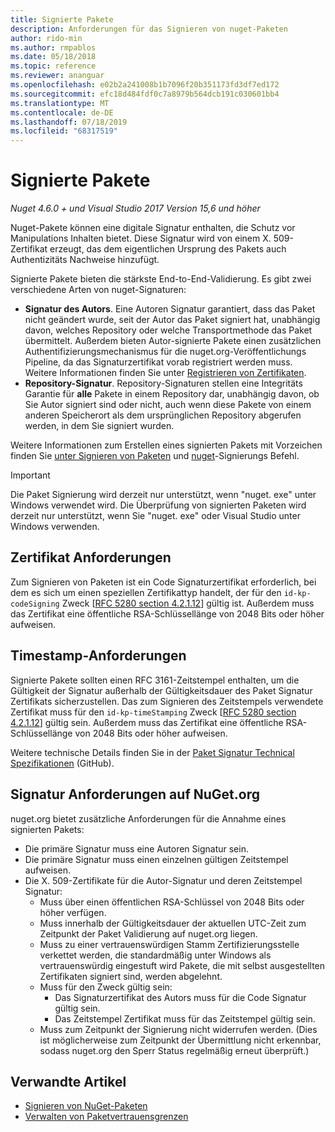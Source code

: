 ```yaml
---
title: Signierte Pakete
description: Anforderungen für das Signieren von nuget-Paketen
author: rido-min
ms.author: rmpablos
ms.date: 05/18/2018
ms.topic: reference
ms.reviewer: ananguar
ms.openlocfilehash: e02b2a241008b1b7096f20b351173fd3df7ed172
ms.sourcegitcommit: efc18d484fdf0c7a8979b564dcb191c030601bb4
ms.translationtype: MT
ms.contentlocale: de-DE
ms.lasthandoff: 07/18/2019
ms.locfileid: "68317519"
---
```

# <a name="signed-packages"></a>Signierte Pakete

*Nuget 4.6.0 + und Visual Studio 2017 Version 15,6 und höher*

Nuget-Pakete können eine digitale Signatur enthalten, die Schutz vor Manipulations Inhalten bietet. Diese Signatur wird von einem X. 509-Zertifikat erzeugt, das dem eigentlichen Ursprung des Pakets auch Authentizitäts Nachweise hinzufügt.

Signierte Pakete bieten die stärkste End-to-End-Validierung. Es gibt zwei verschiedene Arten von nuget-Signaturen:
- **Signatur des Autors**. Eine Autoren Signatur garantiert, dass das Paket nicht geändert wurde, seit der Autor das Paket signiert hat, unabhängig davon, welches Repository oder welche Transportmethode das Paket übermittelt. Außerdem bieten Autor-signierte Pakete einen zusätzlichen Authentifizierungsmechanismus für die nuget.org-Veröffentlichungs Pipeline, da das Signaturzertifikat vorab registriert werden muss. Weitere Informationen finden Sie unter [Registrieren von Zertifikaten](#signature-requirements-on-nugetorg).
- **Repository-Signatur**. Repository-Signaturen stellen eine Integritäts Garantie für **alle** Pakete in einem Repository dar, unabhängig davon, ob Sie Autor signiert sind oder nicht, auch wenn diese Pakete von einem anderen Speicherort als dem ursprünglichen Repository abgerufen werden, in dem Sie signiert wurden.   

Weitere Informationen zum Erstellen eines signierten Pakets mit Vorzeichen finden Sie [unter Signieren von Paketen](../create-packages/Sign-a-package.md) und [nuget](../reference/cli-reference/cli-ref-sign.md)-Signierungs Befehl.

> [!Important]
> Die Paket Signierung wird derzeit nur unterstützt, wenn "nuget. exe" unter Windows verwendet wird. Die Überprüfung von signierten Paketen wird derzeit nur unterstützt, wenn Sie "nuget. exe" oder Visual Studio unter Windows verwenden.

## <a name="certificate-requirements"></a>Zertifikat Anforderungen

Zum Signieren von Paketen ist ein Code Signaturzertifikat erforderlich, bei dem es sich um einen speziellen Zertifikattyp handelt, der für den `id-kp-codeSigning` Zweck [[RFC 5280 section 4.2.1.12](https://tools.ietf.org/html/rfc5280#section-4.2.1.12)] gültig ist. Außerdem muss das Zertifikat eine öffentliche RSA-Schlüssellänge von 2048 Bits oder höher aufweisen.

## <a name="timestamp-requirements"></a>Timestamp-Anforderungen

Signierte Pakete sollten einen RFC 3161-Zeitstempel enthalten, um die Gültigkeit der Signatur außerhalb der Gültigkeitsdauer des Paket Signatur Zertifikats sicherzustellen. Das zum Signieren des Zeitstempels verwendete Zertifikat muss für den `id-kp-timeStamping` Zweck [[RFC 5280 section 4.2.1.12](https://tools.ietf.org/html/rfc5280#section-4.2.1.12)] gültig sein. Außerdem muss das Zertifikat eine öffentliche RSA-Schlüssellänge von 2048 Bits oder höher aufweisen.

Weitere technische Details finden Sie in der [Paket Signatur Technical Spezifikationen](https://github.com/NuGet/Home/wiki/Package-Signatures-Technical-Details) (GitHub).

## <a name="signature-requirements-on-nugetorg"></a>Signatur Anforderungen auf NuGet.org

nuget.org bietet zusätzliche Anforderungen für die Annahme eines signierten Pakets:

- Die primäre Signatur muss eine Autoren Signatur sein.
- Die primäre Signatur muss einen einzelnen gültigen Zeitstempel aufweisen.
- Die X. 509-Zertifikate für die Autor-Signatur und deren Zeitstempel Signatur:
  - Muss über einen öffentlichen RSA-Schlüssel von 2048 Bits oder höher verfügen.
  - Muss innerhalb der Gültigkeitsdauer der aktuellen UTC-Zeit zum Zeitpunkt der Paket Validierung auf nuget.org liegen.
  - Muss zu einer vertrauenswürdigen Stamm Zertifizierungsstelle verkettet werden, die standardmäßig unter Windows als vertrauenswürdig eingestuft wird Pakete, die mit selbst ausgestellten Zertifikaten signiert sind, werden abgelehnt.
  - Muss für den Zweck gültig sein: 
    - Das Signaturzertifikat des Autors muss für die Code Signatur gültig sein.
    - Das Zeitstempel Zertifikat muss für das Zeitstempel gültig sein.
  - Muss zum Zeitpunkt der Signierung nicht widerrufen werden. (Dies ist möglicherweise zum Zeitpunkt der Übermittlung nicht erkennbar, sodass nuget.org den Sperr Status regelmäßig erneut überprüft.)
  
  
## <a name="related-articles"></a>Verwandte Artikel

- [Signieren von NuGet-Paketen](../create-packages/Sign-a-Package.md)
- [Verwalten von Paketvertrauensgrenzen](../consume-packages/installing-signed-packages.md)
